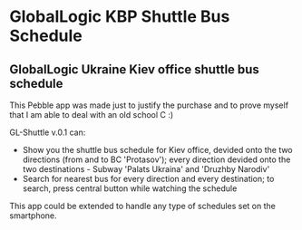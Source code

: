 GlobalLogic KBP Shuttle Bus Schedule
=================

GlobalLogic Ukraine Kiev office shuttle bus schedule
----------------------------------------------------

This Pebble app was made just to justify the purchase 
and to prove myself that I am able to deal with an old school C :)

GL-Shuttle v.0.1 can:
- Show you the shuttle bus schedule for Kiev office, devided onto the two directions (from and to BC 'Protasov'); 
every direction devided onto the two destinations - Subway 'Palats Ukraina' and 'Druzhby Narodiv'
- Search for nearest bus for every direction and every destination;
to search, press central button while watching the schedule

This app could be extended to handle any type of schedules set on the smartphone.